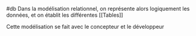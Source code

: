 #db
Dans la modélisation relationnel, on représente alors logiquement les données, et on établit les différentes [[Tables]]

Cette modélisation se fait avec le concepteur et le développeur
